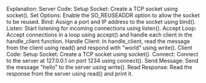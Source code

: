 Explanation:
Server Code:
Setup Socket: Create a TCP socket using socket().
Set Options: Enable the SO_REUSEADDR option to allow the socket to be reused.
Bind: Assign a port and IP address to the socket using bind().
Listen: Start listening for incoming connections using listen().
Accept Loop: Accept connections in a loop using accept() and handle each client in the handle_client function.
Handle Client: In handle_client, read the message from the client using read() and respond with "world" using write().
Client Code:
Setup Socket: Create a TCP socket using socket().
Connect: Connect to the server at 127.0.0.1 on port 1234 using connect().
Send Message: Send the message "hello" to the server using write().
Read Response: Read the response from the server using read() and print it.
